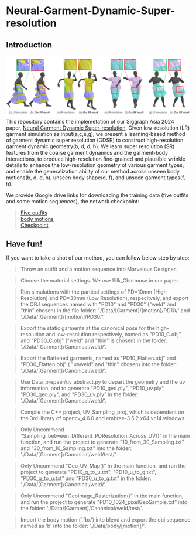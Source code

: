 # Neural-Garment-Dynamic-Super-resolution

## Introduction
![](teaser.png) <br />
This repository contains the implemetation of our Siggraph Asia 2024 paper, [Neural Garment Dynamic Super-resolution](https://github.com/MengZephyr/Neural-Garment-Dynamic-Super-resolution/blob/main/papers/GDSR_SIGA_2024.pdf). Given low-resolution (LR) garment simulation as input(a,c,e,g), we present a learning-based method of garment dynamic super resolution (GDSR) to construct high-resolution garment dynamic geometry(b, d, d, h). We learn super resolution (SR) features from the coarse garment dynamics and the garment-body interactions, to produce high-resolution fine-grained and plausible wrinkle details to enhance the low-resolution geometry of various garment types, and enable the generalization ability of our method across unseen body motions(b, d, d, h), unseen body shape(d, f), and unseen garment types(f, h).

We provide Google drive links for downloading the training data (five outfits and some motion sequences), the network checkpoint:
>[Five outfits](https://drive.google.com/drive/folders/1vNkcLLMDHyUzN40RE6x8LbNXIjQ3LspF?usp=sharing) <br />
>[body motions](https://drive.google.com/drive/folders/1tXZCJiVOuLLa2fuOlwrCKhA5_v3vY0eP?usp=sharing) <br />
>[Checkpoint](https://drive.google.com/file/d/1lrYa4SK0uH1IdjrvzjBHyD-a-tc60BCe/view?usp=sharing) <br />

## Have fun!
If you want to take a shot of our method, you can follow below step by step:

> Throw an outfit and a motion sequence into Marvelous Designer.
 
> Choose the material settings. We use Silk_Charmuse in our paper.

> Run simulations with the partical settings of PD=10mm (High Resolution) and PD=30mm (Low Resolution), respecitvely, and export the OBJ sequences named with "PD10" and "PD30" ("weld" and "thin" chosen) in the file folder: './Data/[Garment]/[motion]/PD10/' and './Data/[Garment]/[motion]/PD30/'.

> Export the static garments at the canonical pose for the high-resolution and low-resolution respectively, named as "PD10_C.obj" and "PD30_C.obj" ("weld" and "thin" is chosen) in the folder: './Data/[Garment]/Canonical/weld/'.

> Export the flattened garments, named as "PD10_Flatten.obj" and "PD30_Flatten.obj" ( "unweld" and "thin" chosen) into the folder: './Data/[Garment]/Canonical/weld/'.

> Use Data_prepaer/uv_abstract.py to depart the geometry and the uv information, and to generate "PD10_geo.ply", "PD10_uv.ply", "PD30_geo.ply", and "PD30_uv.ply" in the folder: './Data/[Garment]/Canonical/weld/'.
 
> Compile the C++ project, UV_Sampling_proj, which is dependent on the 3rd library of opencv_4.6.0 and embree-3.5.2.x64.vc14.windows.

> Only Uncommend "Sampling_between_Different_PDResolution_Across_UV()" in the main function, and run the project to generate "10_from_30_Sampling.txt" and "30_from_10_Sampling.txt" into the folder: './Data/[Garment]/Canonical/weld/test/'.

> Only Uncommend "Geo_UV_Map()" in the main function, and run the project to generate "PD10_g_to_u.txt", "PD10_u_to_g.txt", "PD30_g_to_u.txt" and "PD30_u_to_g.txt" in the folder: './Data/[Garment]/Canonical/weld/'.

> Only Uncommend "GeoImage_Rasterization()" in the main function, and run the project to generate "PD10_1024_pixelGeoSample.txt" into the folder: './Data/[Garment]/Canonical/weld/test/'.

> Import the body motion ('.fbx') into blend and export the obj sequence named as 'b' into the folder: './Data/body/[motion]/'.

>  
 
